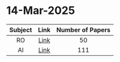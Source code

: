 # 14-Mar-2025

| Subject | Link | Number of Papers |
|:-----:|:----:|:----------------:|
| RO | [Link](https://github.com/KJaebye/EmbodiedAI-Robotics-arXiv-Daily-Reporter/tree/main/14-Mar-2025/RO) | 50 |
| AI | [Link](https://github.com/KJaebye/EmbodiedAI-Robotics-arXiv-Daily-Reporter/tree/main/14-Mar-2025/AI) | 111 |
